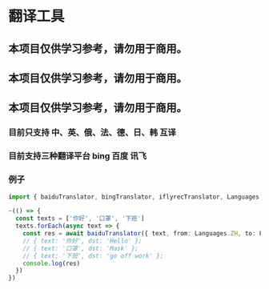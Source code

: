 # 翻译工具
## 本项目仅供学习参考，请勿用于商用。
## 本项目仅供学习参考，请勿用于商用。
## 本项目仅供学习参考，请勿用于商用。



### 目前只支持 中、英、俄、法、德、日、韩 互译

### 目前支持三种翻译平台 bing 百度 讯飞

### 例子

```ts
import { baiduTranslator, bingTranslator, iflyrecTranslator, Languages } from 'node-translates'

~(() => {
  const texts = ['你好', '口罩', '下班']
  texts.forEach(async text => {
    const res = await baiduTranslator({ text, from: Languages.ZH, to: Languages.EN })
    // { text: '你好', dst: 'Hello' };
    // { text: '口罩', dst: 'Mask' };
    // { text: '下班', dst: 'go off work' };
    console.log(res)
  })
})
```
